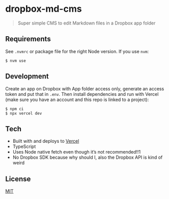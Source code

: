 # dropbox-md-cms

> Super simple CMS to edit Markdown files in a Dropbox app folder

## Requirements

See `.nvmrc` or package file for the right Node version. If you use `nvm`:

```
$ nvm use
```

## Development

Create an app on Dropbox with App folder access only, generate an access token and put that in `.env`. Then install dependencies and run with Vercel (make sure you have an account and this repo is linked to a project):

```
$ npm ci
$ npx vercel dev
```

## Tech

- Built with and deploys to [Vercel](https://vercel.com/)
- TypeScript
- Uses Node native fetch even though it’s not recommended!!1
- No Dropbox SDK because why should I, also the Dropbox API is kind of weird

## License

[MIT](license)

